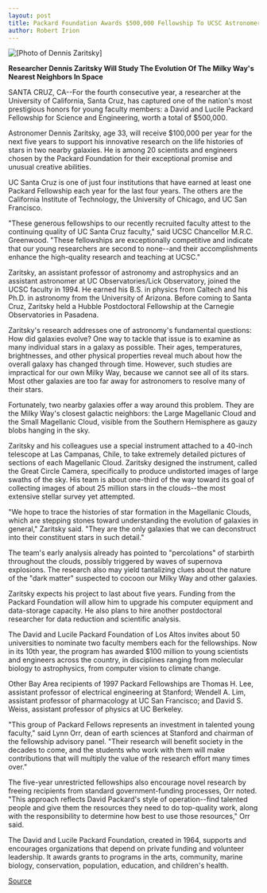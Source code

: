 ```yaml
---
layout: post
title: Packard Foundation Awards $500,000 Fellowship To UCSC Astronomer
author: Robert Irion
---
```


![\[Photo of Dennis Zaritsky\]][1]

**Researcher Dennis Zaritsky Will Study The Evolution Of The Milky Way's Nearest Neighbors In Space**

SANTA CRUZ, CA--For the fourth consecutive year, a researcher at  the University of California, Santa Cruz, has captured one of the  nation's most prestigious honors for young faculty members: a David  and Lucile Packard Fellowship for Science and Engineering, worth a  total of $500,000.

Astronomer Dennis Zaritsky, age 33, will receive $100,000 per year for the next five years to support his innovative research on the life histories of stars in two nearby galaxies. He is among 20 scientists and engineers chosen by the Packard Foundation for  their exceptional promise and unusual creative abilities.

UC Santa Cruz is one of just four institutions that have earned  at least one Packard Fellowship each year for the last four years.  The others are the California Institute of Technology, the University  of Chicago, and UC San Francisco.

"These generous fellowships to our recently recruited faculty  attest to the continuing quality of UC Santa Cruz faculty," said UCSC  Chancellor M.R.C. Greenwood. "These fellowships are exceptionally  competitive and indicate that our young researchers are second to  none--and their accomplishments enhance the high-quality research  and teaching at UCSC."

Zaritsky, an assistant professor of astronomy and astrophysics  and an assistant astronomer at UC Observatories/Lick Observatory,  joined the UCSC faculty in 1994. He earned his B.S. in physics from  Caltech and his Ph.D. in astronomy from the University of Arizona.  Before coming to Santa Cruz, Zaritsky held a Hubble Postdoctoral  Fellowship at the Carnegie Observatories in Pasadena.

Zaritsky's research addresses one of astronomy's fundamental  questions: How did galaxies evolve? One way to tackle that issue is  to examine as many individual stars in a galaxy as possible. Their  ages, temperatures, brightnesses, and other physical properties  reveal much about how the overall galaxy has changed through time.  However, such studies are impractical for our own Milky Way,  because we cannot see all of its stars. Most other galaxies are too  far away for astronomers to resolve many of their stars.

Fortunately, two nearby galaxies offer a way around this  problem. They are the Milky Way's closest galactic neighbors: the  Large Magellanic Cloud and the Small Magellanic Cloud, visible from  the Southern Hemisphere as gauzy blobs hanging in the sky.

Zaritsky and his colleagues use a special instrument attached  to a 40-inch telescope at Las Campanas, Chile, to take extremely  detailed pictures of sections of each Magellanic Cloud. Zaritsky  designed the instrument, called the Great Circle Camera,  specifically to produce undistorted images of large swaths of the  sky. His team is about one-third of the way toward its goal of  collecting images of about 25 million stars in the clouds--the most  extensive stellar survey yet attempted.

"We hope to trace the histories of star formation in the  Magellanic Clouds, which are stepping stones toward understanding  the evolution of galaxies in general," Zaritsky said. "They are the  only galaxies that we can deconstruct into their constituent stars in  such detail."

The team's early analysis already has pointed to "percolations"  of starbirth throughout the clouds, possibly triggered by waves of  supernova explosions. The research also may yield tantalizing clues  about the nature of the "dark matter" suspected to cocoon our Milky  Way and other galaxies.

Zaritsky expects his project to last about five years. Funding  from the Packard Foundation will allow him to upgrade his computer  equipment and data-storage capacity. He also plans to hire another  postdoctoral researcher for data reduction and scientific analysis.

The David and Lucile Packard Foundation of Los Altos invites  about 50 universities to nominate two faculty members each for the  fellowships. Now in its 10th year, the program has awarded $100 million to young scientists and engineers across the country,  in disciplines ranging from molecular biology to astrophysics, from  computer vision to climate change.

Other Bay Area recipients of 1997 Packard Fellowships are  Thomas H. Lee, assistant professor of electrical engineering at  Stanford; Wendell A. Lim, assistant professor of pharmacology at UC San Francisco; and David S. Weiss, assistant professor of physics  at UC Berkeley.

"This group of Packard Fellows represents an investment in  talented young faculty," said Lynn Orr, dean of earth sciences at  Stanford and chairman of the fellowship advisory panel. "Their  research will benefit society in the decades to come, and the  students who work with them will make contributions that will  multiply the value of the research effort many times over."

The five-year unrestricted fellowships also encourage novel  research by freeing recipients from standard government-funding  processes, Orr noted. "This approach reflects David Packard's style  of operation--find talented people and give them the resources they  need to do top-quality work, along with the responsibility to  determine how best to use those resources," Orr said.

The David and Lucile Packard Foundation, created in 1964,  supports and encourages organizations that depend on private  funding and volunteer leadership. It awards grants to programs in  the arts, community, marine biology, conservation, population,  education, and children's health.

[1]: http://www1.ucsc.edu/oncampus/art/zaritsky_dennis.97-09-29.gif

[Source](http://www1.ucsc.edu/news_events/press_releases/archive/97-98/09-97/092997-Packard_Foundation_.html "Permalink to 092997-Packard_Foundation_")
